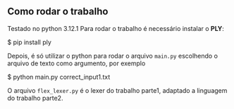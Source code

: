 ## Como rodar o trabalho

Testado no python 3.12.1
Para rodar o trabalho é necessário instalar o **PLY**:

$ pip install ply

Depois, é só utilizar o python para rodar o arquivo `main.py` escolhendo o arquivo de texto como argumento, por exemplo

$ python main.py correct_input1.txt

O arquivo `flex_lexer.py` é o lexer do trabalho parte1, adaptado a linguagem do trabalho parte2.